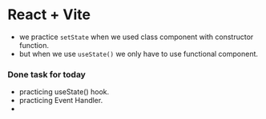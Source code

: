 # React + Vite

- we practice `setState` when we used class component with constructor function.
- but when we use `useState()` we only have to use functional component.

### Done task for today
- practicing useState() hook.
- practicing Event Handler.
- 